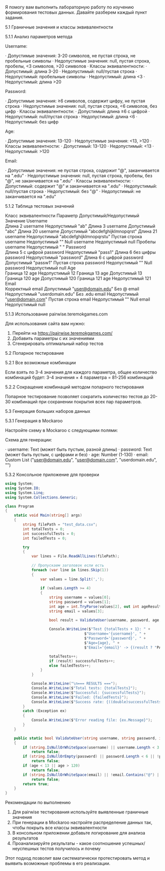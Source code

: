 Я помогу вам выполнить лабораторную работу по изучению формирования тестовых данных. Давайте разберем каждый пункт задания.

5.1 Граничные значения и классы эквивалентности

5.1.1 Анализ параметров метода

Username:

· Допустимые значения: 3-20 символов, не пустая строка, не пробельные символы
· Недопустимые значения: null, пустая строка, пробелы, <3 символов, >20 символов
· Классы эквивалентности:
  · Допустимый: длина 3-20
  · Недопустимый: null/пустая строка
  · Недопустимый: пробельные символы
  · Недопустимый: длина <3
  · Недопустимый: длина >20

Password:

· Допустимые значения: ≥6 символов, содержит цифру, не пустая строка
· Недопустимые значения: null, пустая строка, <6 символов, без цифр
· Классы эквивалентности:
  · Допустимый: длина ≥6 с цифрой
  · Недопустимый: null/пустая строка
  · Недопустимый: длина <6
  · Недопустимый: без цифр

Age:

· Допустимые значения: 13-120
· Недопустимые значения: <13, >120
· Классы эквивалентности:
  · Допустимый: 13-120
  · Недопустимый: <13
  · Недопустимый: >120

Email:

· Допустимые значения: не пустая строка, содержит "@", заканчивается на ".edu"
· Недопустимые значения: null, пустая строка, пробелы, без "@", не заканчивается на ".edu"
· Классы эквивалентности:
  · Допустимый: содержит "@" и заканчивается на ".edu"
  · Недопустимый: null/пустая строка
  · Недопустимый: без "@"
  · Недопустимый: не заканчивается на ".edu"

5.1.2 Таблица тестовых значений

Класс эквивалентности Параметр Допустимый/Недопустимый Значение
Username   
Длина 2 username Недопустимый "ab"
Длина 3 username Допустимый "abc"
Длина 20 username Допустимый "abcdefghijklmnopqrst"
Длина 21 username Недопустимый "abcdefghijklmnopqrstu"
Пустая строка username Недопустимый ""
Null username Недопустимый null
Пробелы username Недопустимый "   "
Password   
Длина 5 с цифрой password Недопустимый "pass1"
Длина 6 без цифры password Недопустимый "password"
Длина 6 с цифрой password Допустимый "passw1"
Пустая строка password Недопустимый ""
Null password Недопустимый null
Age   
Граница 12 age Недопустимый 12
Граница 13 age Допустимый 13
Граница 120 age Допустимый 120
Граница 121 age Недопустимый 121
Email   
Корректный email Допустимый "user@domain.edu"
Без @ email Недопустимый "userdomain.edu"
Без .edu email Недопустимый "user@domain.com"
Пустая строка email Недопустимый ""
Null email Недопустимый null

5.1.3 Использование pairwise.teremokgames.com

Для использования сайта вам нужно:

1. Перейти на https://pairwise.teremokgames.com/
2. Добавить параметры с их значениями
3. Сгенерировать оптимальный набор тестов

5.2 Попарное тестирование

5.2.1 Все возможные комбинации

Если взять по 3-4 значения для каждого параметра, общее количество комбинаций будет:
3-4 значения × 4 параметра = 81-256 комбинаций

5.2.2 Сокращение комбинаций методом попарного тестирования

Попарное тестирование позволяет сократить количество тестов до 20-30 комбинаций при сохранении покрытия всех пар параметров.

5.3 Генерация больших наборов данных

5.3.1 Генерация в Mockaroo

Настройте схему в Mockaroo с следующими полями:

Схема для генерации:

· username: Text (может быть пустым, разной длины)
· password: Text (может быть пустым, с цифрами и без)
· age: Number (1-130)
· email: Custom List ("user@domain.edu", "user@domain.com", "userdomain.edu", "")

5.3.2 Консольное приложение для проверки

```csharp
using System;
using System.IO;
using System.Linq;
using System.Collections.Generic;

class Program
{
    static void Main(string[] args)
    {
        string filePath = "test_data.csv";
        int totalTests = 0;
        int successfulTests = 0;
        int failedTests = 0;

        try
        {
            var lines = File.ReadAllLines(filePath);
            
            // Пропускаем заголовок если есть
            foreach (var line in lines.Skip(1))
            {
                var values = line.Split(',');
                
                if (values.Length >= 4)
                {
                    string username = values[0];
                    string password = values[1];
                    int age = int.TryParse(values[2], out int ageResult) ? ageResult : 0;
                    string email = values[3];

                    bool result = ValidateUser(username, password, age, email);
                    
                    Console.WriteLine($"Test {totalTests + 1}: " +
                                    $"Username='{username}', " +
                                    $"Password='{password}', " +
                                    $"Age={age}, " +
                                    $"Email='{email}' -> {(result ? "PASS" : "FAIL")}");

                    totalTests++;
                    if (result) successfulTests++;
                    else failedTests++;
                }
            }

            Console.WriteLine("\n=== RESULTS ===");
            Console.WriteLine($"Total tests: {totalTests}");
            Console.WriteLine($"Successful: {successfulTests}");
            Console.WriteLine($"Failed: {failedTests}");
            Console.WriteLine($"Success rate: {((double)successfulTests / totalTests * 100):F2}%");
        }
        catch (Exception ex)
        {
            Console.WriteLine($"Error reading file: {ex.Message}");
        }
    }

    public static bool ValidateUser(string username, string password, int age, string email)
    {
        if (string.IsNullOrWhiteSpace(username) || username.Length < 3 || username.Length > 20)
            return false;
        if (string.IsNullOrEmpty(password) || password.Length < 6 || !password.Any(char.IsDigit))
            return false;
        if (age < 13 || age > 120)
            return false;
        if (string.IsNullOrWhiteSpace(email) || !email.Contains("@") || !email.EndsWith(".edu"))
            return false;
        return true;
    }
}
```

Рекомендации по выполнению

1. Для pairwise тестирования используйте выявленные граничные значения
2. При генерации в Mockaroo настройте распределение данных так, чтобы покрыть все классы эквивалентности
3. В консольном приложении добавьте логирование для анализа результатов
4. Проанализируйте результаты - какое соотношение успешных/неуспешных тестов получилось и почему

Этот подход позволит вам систематически протестировать метод и выявить возможные проблемы в его реализации.